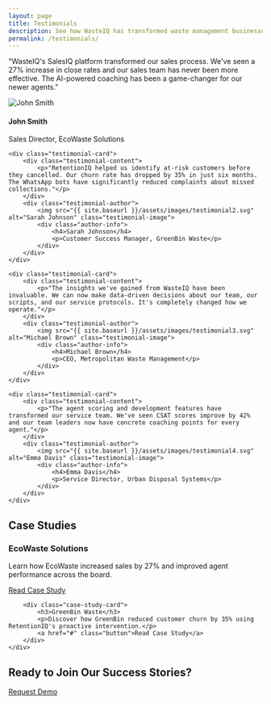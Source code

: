 ```yaml
---
layout: page
title: Testimonials
description: See how WasteIQ has transformed waste management businesses
permalink: /testimonials/
---
```


<div class="testimonials-container">
    <div class="testimonial-card">
        <div class="testimonial-content">
            <p>"WasteIQ's SalesIQ platform transformed our sales process. We've seen a 27% increase in close rates and our sales team has never been more effective. The AI-powered coaching has been a game-changer for our newer agents."</p>
        </div>
        <div class="testimonial-author">
            <img src="{{ site.baseurl }}/assets/images/testimonial1.svg" alt="John Smith" class="testimonial-image">
            <div class="author-info">
                <h4>John Smith</h4>
                <p>Sales Director, EcoWaste Solutions</p>
            </div>
        </div>
    </div>
    
    <div class="testimonial-card">
        <div class="testimonial-content">
            <p>"RetentionIQ helped us identify at-risk customers before they cancelled. Our churn rate has dropped by 35% in just six months. The WhatsApp bots have significantly reduced complaints about missed collections."</p>
        </div>
        <div class="testimonial-author">
            <img src="{{ site.baseurl }}/assets/images/testimonial2.svg" alt="Sarah Johnson" class="testimonial-image">
            <div class="author-info">
                <h4>Sarah Johnson</h4>
                <p>Customer Success Manager, GreenBin Waste</p>
            </div>
        </div>
    </div>
    
    <div class="testimonial-card">
        <div class="testimonial-content">
            <p>"The insights we've gained from WasteIQ have been invaluable. We can now make data-driven decisions about our team, our scripts, and our service protocols. It's completely changed how we operate."</p>
        </div>
        <div class="testimonial-author">
            <img src="{{ site.baseurl }}/assets/images/testimonial3.svg" alt="Michael Brown" class="testimonial-image">
            <div class="author-info">
                <h4>Michael Brown</h4>
                <p>CEO, Metropolitan Waste Management</p>
            </div>
        </div>
    </div>
    
    <div class="testimonial-card">
        <div class="testimonial-content">
            <p>"The agent scoring and development features have transformed our service team. We've seen CSAT scores improve by 42% and our team leaders now have concrete coaching points for every agent."</p>
        </div>
        <div class="testimonial-author">
            <img src="{{ site.baseurl }}/assets/images/testimonial4.svg" alt="Emma Davis" class="testimonial-image">
            <div class="author-info">
                <h4>Emma Davis</h4>
                <p>Service Director, Urban Disposal Systems</p>
            </div>
        </div>
    </div>
</div>

<div class="case-studies-section">
    <h2>Case Studies</h2>
    <div class="case-studies-grid">
        <div class="case-study-card">
            <h3>EcoWaste Solutions</h3>
            <p>Learn how EcoWaste increased sales by 27% and improved agent performance across the board.</p>
            <a href="#" class="button">Read Case Study</a>
        </div>
        
        <div class="case-study-card">
            <h3>GreenBin Waste</h3>
            <p>Discover how GreenBin reduced customer churn by 35% using RetentionIQ's proactive intervention.</p>
            <a href="#" class="button">Read Case Study</a>
        </div>
    </div>
</div>

<div class="cta-section">
    <h2>Ready to Join Our Success Stories?</h2>
    <a href="{{ site.baseurl }}/contact/" class="cta-button">Request Demo</a>
</div> 